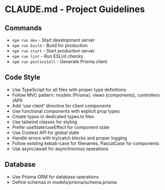 # CLAUDE.md - Project Guidelines

## Commands
- `npm run dev` - Start development server
- `npm run build` - Build for production
- `npm run start` - Start production server
- `npm run lint` - Run ESLint checks
- `npm run postinstall` - Generate Prisma client

## Code Style
- Use TypeScript for all files with proper type definitions
- Follow MVC pattern: models (Prisma), views (components), controllers (API)
- Add 'use client' directive for client components
- Use functional components with explicit prop types
- Create types in dedicated types.ts files
- Use tailwind classes for styling
- Prefer useState/useEffect for component state
- Use Context API for global state
- Handle errors with try/catch blocks and proper logging
- Follow existing kebab-case for filenames, PascalCase for components
- Use async/await for asynchronous operations

## Database
- Use Prisma ORM for database operations
- Define schemas in models/prisma/schema.prisma